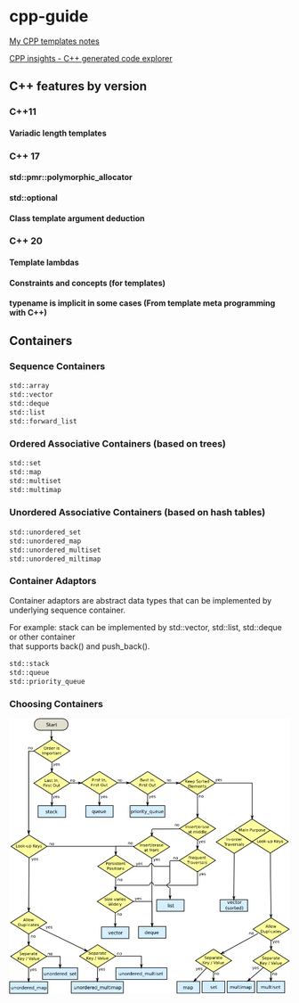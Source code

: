 # cpp-guide

[My CPP templates notes](https://github.com/konstantin89/cpp-templates)  

[CPP insights - C++ generated code explorer](https://cppinsights.io/)  

## C++ features by version

### C++11
#### Variadic length templates

### C++ 17
#### std::pmr::polymorphic_allocator
#### std::optional
#### Class template argument deduction

### C++ 20
#### Template lambdas
#### Constraints and concepts (for templates)
#### typename is implicit in some cases (From template meta programming with C++)

## Containers

### Sequence Containers
```
std::array
std::vector
std::deque
std::list
std::forward_list
```

### Ordered Associative Containers (based on trees)
```
std::set
std::map
std::multiset
std::multimap
```

### Unordered Associative Containers (based on hash tables)
```
std::unordered_set
std::unordered_map
std::unordered_multiset
std::unordered_miltimap
```

### Container Adaptors
Container adaptors are abstract data types that can be implemented by underlying
sequence container.  

For example: stack can be implemented by std::vector, std::list, std::deque or other container  
that supports back() and push_back().

```
std::stack
std::queue
std::priority_queue
```


### Choosing Containers
![](./cpp_containers.png)